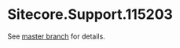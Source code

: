 # Sitecore.Support.115203

See [master branch](https://github.com/sitecoresupport/Sitecore.Support.115203) for details.